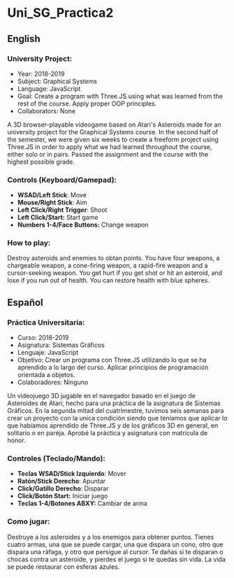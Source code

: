 # Uni_SG_Practica2

## English

### University Project:
* Year: 2018-2019
* Subject: Graphical Systems
* Language: JavaScript
* Goal: Create a program with Three.JS using what was learned from the rest of the course. Apply proper OOP principles.
* Collaborators: None

A 3D browser-playable videogame based on Atari's Asteroids made for an university project for the Graphical Systems course. In the second half of the semester, we were given six weeks to create a freeform project using Three.JS in order to apply what we had learned throughout the course, either solo or in pairs. Passed the assignment and the course with the highest possible grade.

### Controls (Keyboard/Gamepad):
* **WSAD/Left Stick**: Move
* **Mouse/Right Stick**: Aim
* **Left Click/Right Trigger**: Shoot
* **Left Click/Start:** Start game
* **Numbers 1-4/Face Buttons:** Change weapon

### How to play:
Destroy asteroids and enemies to obtan points. You have four weapons, a chargeable weapon, a cone-firing weapon, a rapid-fire weapon and a cursor-seeking weapon. You get hurt if you get shot or hit an asteroid, and lose if you run out of health. You can restore health with blue spheres.

## Español

### Práctica Universitaria:
* Curso: 2018-2019
* Asignatura: Sistemas Gráficos
* Lenguaje: JavaScript
* Objetivo: Crear un programa con Three.JS utilizando lo que se ha aprendido a lo largo del curso. Aplicar principios de programación orientada a objetos.
* Colaboradores: Ninguno

Un videojuego 3D jugable en el navegador basado en el juego de Asteroides de Atari, hecho para una práctica de la asignatura de Sistemas Gráficos. En la segunda mitad del cuatrimestre, tuvimos seis semanas para crear un proyecto con la unica condición siendo que teníamos que aplicar lo que habíamos aprendido de Three.JS y de los gráficos 3D en general, en solitario o en paréja. Aprobé la práctica y asignatura con matrícula de honor.

### Controles (Teclado/Mando):
* **Teclas WSAD/Stick Izquierdo**: Mover
* **Ratón/Stick Derecho**: Apuntar
* **Click/Gatillo Derecho**: Disparar
* **Click/Botón Start:** Iniciar juego
* **Teclas 1-4/Botones ABXY:** Cambiar de arma

### Como jugar:
Destruye a los asteroides y a los enemigos para obtener puntos. Tienes cuatro armas, una que se puede cargar, una que dispara un cono, otro que dispara una ráfaga, y otro que persigue al cursor. Te dañas si te disparan o chocas contra un asteroide, y pierdes el juego si te quedas sin vida. La vida se puede restaurar con esferas azules.
